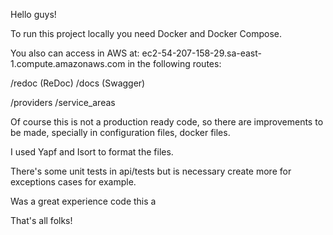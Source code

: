 Hello guys!


To run this project locally you need Docker and Docker Compose.


You also can access in AWS at: ec2-54-207-158-29.sa-east-1.compute.amazonaws.com in the following routes:

/redoc (ReDoc)
/docs (Swagger)

/providers
/service_areas

Of course this is not a production ready code, so there are improvements to be made, specially in configuration files, 
docker files.

I used Yapf and Isort to format the files.

There's some unit tests in api/tests but is necessary create more for exceptions cases for example.

Was a great experience code this a

That's all folks!